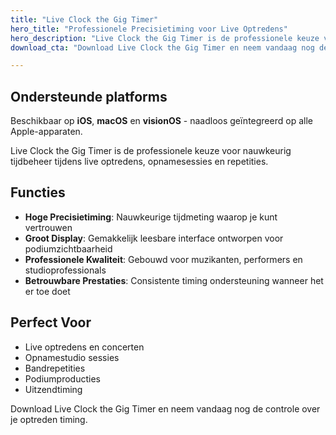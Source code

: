 ```yaml
---
title: "Live Clock the Gig Timer"
hero_title: "Professionele Precisietiming voor Live Optredens"
hero_description: "Live Clock the Gig Timer is de professionele keuze voor nauwkeurig tijdbeheer tijdens live optredens, opnamesessies en repetities."
download_cta: "Download Live Clock the Gig Timer en neem vandaag nog de controle over uw performance timing."

---
```


## Ondersteunde platforms

Beschikbaar op **iOS**, **macOS** en **visionOS** - naadloos geïntegreerd op alle Apple-apparaten.

Live Clock the Gig Timer is de professionele keuze voor nauwkeurig tijdbeheer tijdens live optredens, opnamesessies en repetities.

## Functies

- **Hoge Precisietiming**: Nauwkeurige tijdmeting waarop je kunt vertrouwen
- **Groot Display**: Gemakkelijk leesbare interface ontworpen voor podiumzichtbaarheid
- **Professionele Kwaliteit**: Gebouwd voor muzikanten, performers en studioprofessionals
- **Betrouwbare Prestaties**: Consistente timing ondersteuning wanneer het er toe doet

## Perfect Voor

- Live optredens en concerten
- Opnamestudio sessies
- Bandrepetities
- Podiumproducties
- Uitzendtiming

Download Live Clock the Gig Timer en neem vandaag nog de controle over je optreden timing.
